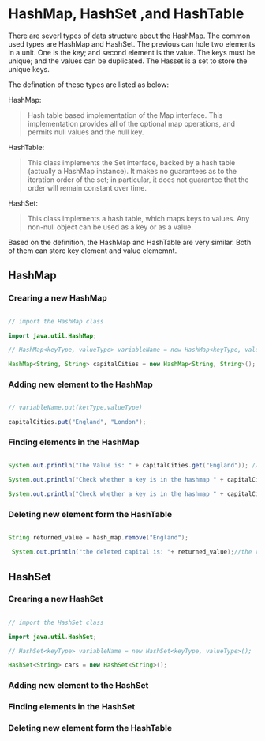 # HashMap, HashSet ,and HashTable

There are severl types of data structure about the HashMap. The common used types are HashMap and HashSet. The previous can hole two elements in a unit. One is the key; and second element is the value. The keys must be unique; and the values can be duplicated. The Hasset is a set to store the unique keys.

The defination of these types are listed as below:

HashMap:

>Hash table based implementation of the Map interface. This implementation provides all of the optional map operations, and permits null values and the null key.

HashTable:

>This class implements the Set interface, backed by a hash table (actually a HashMap instance). It makes no guarantees as to the iteration order of the set; in particular, it does not guarantee that the order will remain constant over time.

HashSet:

>This class implements a hash table, which maps keys to values. Any non-null object can be used as a key or as a value.

Based on the definition, the HashMap and HashTable are very similar. Both of them can store key element and value elememnt.


## HashMap

### Crearing a new HashMap

```Java

// import the HashMap class

import java.util.HashMap; 

// HashMap<keyType, valueType> variableName = new HashMap<keyType, valueType>();

HashMap<String, String> capitalCities = new HashMap<String, String>();

``` 

### Adding new element to the HashMap

```java

// variableName.put(ketType,valueType)

capitalCities.put("England", "London");

```


### Finding elements in the HashMap

```java

System.out.println("The Value is: " + capitalCities.get("England")); //the return is London

System.out.println("Check whether a key is in the hashmap " + capitalCities.containsKey("England")); // the return is true

System.out.println("Check whether a key is in the hashmap " + capitalCities.getOrDefault("b", "nonono")); // the return is 500, because the capitalCities hashmap doesnot have the string "b"

```

### Deleting new element form the HashTable 

```java

String returned_value = hash_map.remove("England");

 System.out.println("the deleted capital is: "+ returned_value);//the results is London 

```

## HashSet

### Crearing a new HashSet

```Java

// import the HashSet class

import java.util.HashSet; 

// HashSet<keyType> variableName = new HashSet<keyType, valueType>();

HashSet<String> cars = new HashSet<String>();

``` 

### Adding new element to the HashSet


### Finding elements in the HashSet


### Deleting new element form the HashTable 
